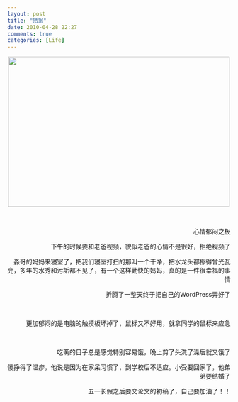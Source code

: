 ```yaml
---
layout: post
title: "拮据"
date: 2010-04-28 22:27
comments: true
categories: [Life]
---
```

<p style="text-align: center;"><a href="http://pic.mosquitoliu.com/wp-content/uploads/2010/04/1825ae8ed039a8d9f11f36c5.jpg"></a></p>
<p style="text-align: center;"><a href="http://pic.mosquitoliu.com/wp-content/uploads/2010/04/200220GI91.jpg"><img class="size-full wp-image-151  aligncenter" title="200220GI9" src="http://pic.mosquitoliu.com/wp-content/uploads/2010/04/200220GI91.jpg" alt="" width="500" height="338" /></a></p>
<p style="text-align: right;">&nbsp;</p>
<p style="text-align: right;">心情郁闷之极</p>
<p style="text-align: right;">下午的时候要和老爸视频，貌似老爸的心情不是很好，拒绝视频了</p>
<p style="text-align: right;">淼哥的妈妈来寝室了，把我们寝室打扫的那叫一个干净，把水龙头都擦得曾光瓦亮，多年的水秀和污垢都不见了，有一个这样勤快的妈妈，真的是一件很幸福的事情</p>
<p style="text-align: right;">折腾了一整天终于把自己的WordPress弄好了</p>
<p style="text-align: right;">&nbsp;</p>
<p style="text-align: right;">更加郁闷的是电脑的触摸板坏掉了，鼠标又不好用，就拿同学的鼠标来应急</p>
<p style="text-align: right;">&nbsp;</p>
<p style="text-align: right;">吃斋的日子总是感觉特别容易饿，晚上剪了头洗了澡后就又饿了</p>
<p style="text-align: right;">傻挣得了湿疹，他说是因为在家呆习惯了，到学校后不适应。小受要回家了，他弟弟要结婚了</p>
<p style="text-align: right;">五一长假之后要交论文的初稿了，自己要加油了！！</p>